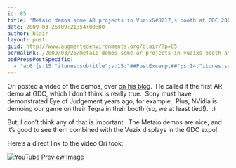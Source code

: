 ```yaml
---
id: 85
title: 'Metaio demos some AR projects in Vuzix&#8217;s booth at GDC 2009'
date: 2009-03-26T09:21:54+00:00
author: blair
layout: post
guid: http://www.augmentedenvironments.org/blair/?p=85
permalink: /2009/03/26/metaio-demos-some-ar-projects-in-vuzixs-booth-at-gdc-2009/
podPressPostSpecific:
  - 'a:6:{s:15:"itunes:subtitle";s:15:"##PostExcerpt##";s:14:"itunes:summary";s:15:"##PostExcerpt##";s:15:"itunes:keywords";s:17:"##WordPressCats##";s:13:"itunes:author";s:10:"##Global##";s:15:"itunes:explicit";s:7:"Default";s:12:"itunes:block";s:7:"Default";}'
---
```

Ori posted a video of the demos, over [on his blog](http://gamesalfresco.com/2009/03/26/gdc-2009-first-augmented-reality-demo-at-a-game-developer-conference/).  He called it the first AR demo at GDC, which I don&#8217;t think is really true.  Sony must have demonstrated Eye of Judgement years ago, for example.  Plus, NVidia is demoing our game on their Tegra in their booth (so, we at least tied!).  <img src="http://blairmacintyre.me/wp-includes/images/smilies/simple-smile.png" alt=":)" class="wp-smiley" style="height: 1em; max-height: 1em;" />

But, I don&#8217;t think any of that is important.  The Metaio demos are nice, and it&#8217;s good to see them combined with the Vuzix displays in the GDC expo!

Here&#8217;s a direct link to the video Ori took:

<span class="vvqbox vvqyoutube" style="width:425px;height:344px;"><span id="vvq-85-youtube-1"><a href="http://www.youtube.com/watch?v=SYbUJJDpcs8"><img src="http://img.youtube.com/vi/SYbUJJDpcs8/0.jpg" alt="YouTube Preview Image" /></a></span></span>